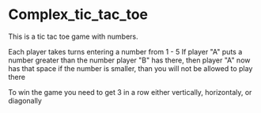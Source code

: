 # Complex_tic_tac_toe
This is a tic tac toe game with numbers.

Each player takes turns entering a number from 1 - 5
If player "A" puts a number greater than the number player "B" has there, then player "A" now has that space
if the number is smaller, than you will not be allowed to play there

To win the game you need to get 3 in a row either vertically, horizontaly, or diagonally


